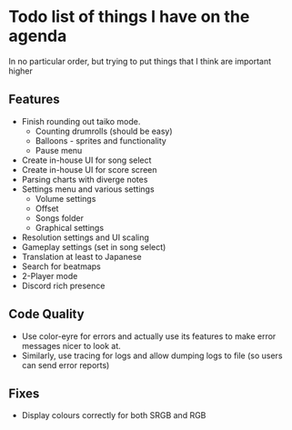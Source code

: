 # Todo list of things I have on the agenda

In no particular order, but trying to put things that I think are important higher

## Features

- Finish rounding out taiko mode.
  - Counting drumrolls (should be easy)
  - Balloons - sprites and functionality
  - Pause menu
- Create in-house UI for song select
- Create in-house UI for score screen
- Parsing charts with diverge notes
- Settings menu and various settings
  - Volume settings
  - Offset
  - Songs folder
  - Graphical settings
- Resolution settings and UI scaling
- Gameplay settings (set in song select)
- Translation at least to Japanese
- Search for beatmaps
- 2-Player mode
- Discord rich presence

## Code Quality

- Use color-eyre for errors and actually use its features to make error messages nicer to look at.
- Similarly, use tracing for logs and allow dumping logs to file (so users can send error reports)

## Fixes

- Display colours correctly for both SRGB and RGB
